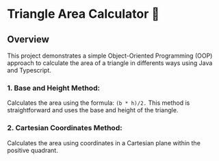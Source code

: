 # Triangle Area Calculator 🔢

## Overview

This project demonstrates a simple Object-Oriented Programming (OOP) approach to calculate the area of a triangle in differents ways using Java and Typescript.

### 1. **Base and Height Method**:

Calculates the area using the formula: `(b * h)/2.`
This method is straightforward and uses the base and height of the triangle.

### 2. **Cartesian Coordinates Method**:

Calculates the area using coordinates in a Cartesian plane within the positive quadrant.
